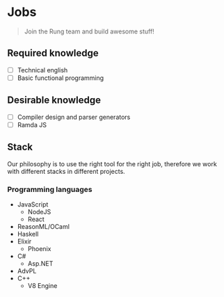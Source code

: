 # Jobs
> Join the Rung team and build awesome stuff!

## Required knowledge

- [ ] Technical english
- [ ] Basic functional programming

## Desirable knowledge

- [ ] Compiler design and parser generators
- [ ] Ramda JS

## Stack

Our philosophy is to use the right tool for the right job, therefore we work with different
stacks in different projects.

### Programming languages

- JavaScript
  - NodeJS
  - React
- ReasonML/OCaml
- Haskell
- Elixir
  - Phoenix
- C#
  - Asp.NET
- AdvPL
- C++
  - V8 Engine
